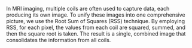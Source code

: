 In MRI imaging, multiple coils are often used to capture data, each producing its own image. To unify these images into one comprehensive picture, we use the Root Sum of Squares (RSS) technique. By employing RSS, for each pixel, the values from each coil are squared, summed, and then the square root is taken. The result is a single, combined image that consolidates the information from all coils.